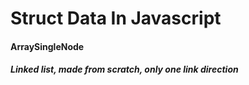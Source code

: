 # Struct Data In Javascript

#### ArraySingleNode
##### Linked list, made from scratch, only one link direction